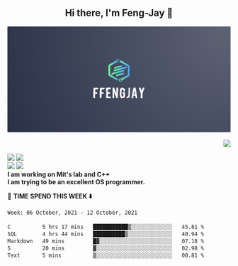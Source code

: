 <h2 align="center"> Hi there, I'm Feng-Jay 👋 </h2>  

![](https://github.com/Feng-Jay/DataStruct/blob/master/Image/1.png)  

<img align="right" src="https://github-readme-stats.vercel.app/api?username=Feng-Jay&show_icons=true&icon_color=CE1D2D&text_color=718096&bg_color=ffffff&hide_title=true" />


&emsp;

![](https://visitor-badge.glitch.me/badge?page_id=Feng-Jay.readme)
![](https://img.shields.io/badge/Concentrate-Cpp-blue)  
![](https://img.shields.io/badge/Rust-primer-orange)
![](https://img.shields.io/badge/Target-OS-9cf)  
**I am working on Mit's lab and C++**  
**I am trying to be an excellent OS programmer.**  


📘 **TIME SPEND THIS WEEK ⬇️**
<!--START_SECTION:waka-->
```text
Week: 06 October, 2021 - 12 October, 2021

C          5 hrs 17 mins   ███████████▒░░░░░░░░░░░░░   45.81 % 
SQL        4 hrs 44 mins   ██████████▒░░░░░░░░░░░░░░   40.94 % 
Markdown   49 mins         █▓░░░░░░░░░░░░░░░░░░░░░░░   07.18 % 
S          20 mins         ▓░░░░░░░░░░░░░░░░░░░░░░░░   02.98 % 
Text       5 mins          ▒░░░░░░░░░░░░░░░░░░░░░░░░   00.81 % 
```
<!--END_SECTION:waka-->
